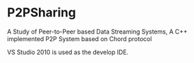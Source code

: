 # P2PSharing
A Study of Peer-to-Peer based Data Streaming Systems, A C++ implemented P2P System based on Chord protocol

VS Studio 2010 is used as the develop IDE.